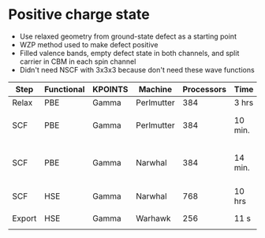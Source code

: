 # Positive charge state

* Use relaxed geometry from ground-state defect as a starting point
* WZP method used to make defect positive
* Filled valence bands, empty defect state in both channels, and split carrier in CBM in each spin channel
* Didn't need NSCF with 3x3x3 because don't need these wave functions

| Step | Functional | KPOINTS | Machine | Processors | Time | Choices |
|------|------------|---------|---------|------------|------|---------|
| Relax | PBE | Gamma | Perlmutter  | 384 | 3 hrs | |
| SCF | PBE | Gamma | Perlmutter | 384 | 10 min. | tighter convergence and more bands |
| SCF | PBE | Gamma | Narwhal | 384 | 14 min. | from scratch with `vasp_gam`, tighter convergence and more bands |
| SCF | HSE | Gamma | Narwhal | 768 | 10 hrs | `vasp_gam`; $E_{\text{tot}}=-3186.48260702$ |
| Export | HSE | Gamma | Warhawk | 256 | 11 s | energies only, `-nb 4` |
